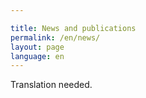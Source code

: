 ```yaml
---

title: News and publications
permalink: /en/news/
layout: page
language: en
---
```


Translation needed.
